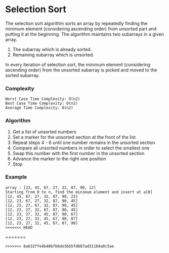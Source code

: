 # Selection Sort
The selection sort algorithm sorts an array by repeatedly finding the minimum element (considering ascending order) from unsorted part and putting it at the beginning. The algorithm maintains two subarrays in a given array.

1) The subarray which is already sorted.
2) Remaining subarray which is unsorted.

In every iteration of selection sort, the minimum element (considering ascending order) from the unsorted subarray is picked and moved to the sorted subarray.


### Complexity
```
Worst Case Time Complexity: O(n2)
Best Case Time Complexity: O(n2)
Average Time Complexity: O(n2)
```

### Algorithm
1. Get a list of unsorted numbers
2. Set a marker for the unsorted section at the front of the list
3. Repeat steps 4 - 6 until one number remains in the unsorted section
4. Compare all unsorted numbers in order to select the smallest one
5. Swap this number with the first number in the unsorted section
6. Advance the marker to the right one position
7. Stop

### Example
```
array : [23, 45, 67, 27, 32, 87, 90, 12]
Starting from 0 to n, find the minimum element and insert at a[0]
[12, 45, 67, 27, 32, 87, 90, 23]
[12, 23, 67, 27, 32, 87, 90, 45]
[12, 23, 27, 67, 32, 87, 90, 45]
[12, 23, 27, 32, 67, 87, 90, 45]
[12, 23, 27, 32, 45, 87, 90, 67]
[12, 23, 27, 32, 45, 67, 90, 87]
[12, 23, 27, 32, 45, 67, 87, 90]
<<<<<<< HEAD
```
=======
```
>>>>>>> 8ab32ffe4b48bfb6de3bb5fd887ad31184a0c5ae
